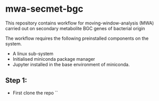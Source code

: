 # mwa-secmet-bgc
This repository contains workflow for moving-window-analysis (MWA) carried out on secondary metabolite BGC genes of bacterial origin

The workflow requires the following preinstalled components on the system.

 - A linux sub-system
 - Initialised miniconda package manager
 - Jupyter installed in the base environment of miniconda.

## Step 1:

- First clone the repo 
``
<!--stackedit_data:
eyJoaXN0b3J5IjpbLTEwNTk2NTY4MDVdfQ==
-->